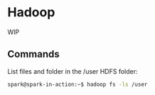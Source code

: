 # Hadoop

WIP

## Commands

List files and folder in the /user HDFS folder:

```bash
spark@spark-in-action:~$ hadoop fs -ls /user
```

